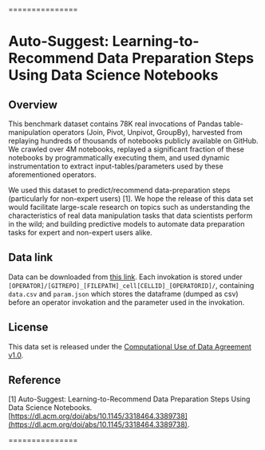 ===============

# Auto-Suggest: Learning-to-Recommend Data Preparation Steps Using Data Science Notebooks

 

## Overview

This benchmark dataset contains 78K real invocations of Pandas table-manipulation operators (Join, Pivot, Unpivot, GroupBy), harvested from replaying hundreds of thousands of notebooks publicly available on GitHub. We crawled over 4M notebooks, replayed a significant fraction of these notebooks by programmatically executing them, and used dynamic instrumentation to extract input-tables/parameters used by these aforementioned operators. 

 

We used this dataset to predict/recommend data-preparation steps (particularly for non-expert users) [1]. We hope the release of this data set would facilitate large-scale research on topics such as understanding the characteristics of real data manipulation tasks that data scientists perform in the wild; and building predictive models to automate data preparation tasks for expert and non-expert users alike.

## Data link

Data can be downloaded from [this link](https://onedrive.live.com/?authkey=!AGJdHNaO9kJuoLs&id=4EEA81351AF2D84B!7570&cid=4EEA81351AF2D84B). Each invokation is stored under `[OPERATOR]/[GITREPO]_[FILEPATH]_cell[CELLID]_[OPERATORID]/`, containing `data.csv` and `param.json` which stores the dataframe (dumped as csv) before an operator invokation and the parameter used in the invokation. 

## License

This data set is released under the [Computational Use of Data Agreement v1.0](https://github.com/microsoft/Computational-Use-of-Data-Agreement/blob/master/C-UDA-1.0.md). 

 

## Reference

[1] Auto-Suggest: Learning-to-Recommend Data Preparation Steps Using Data Science Notebooks. [https://dl.acm.org/doi/abs/10.1145/3318464.3389738](https://dl.acm.org/doi/abs/10.1145/3318464.3389738).

===============
